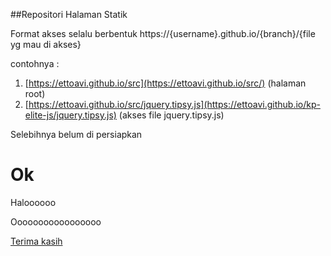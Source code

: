 ##Repositori Halaman Statik

Format akses selalu berbentuk https://{username}.github.io/{branch}/{file yg mau di akses}

contohnya : <br/> 
1. [https://ettoavi.github.io/src](https://ettoavi.github.io/src/) (halaman root) <br/>
2. [https://ettoavi.github.io/src/jquery.tipsy.js](https://ettoavi.github.io/kp-elite-js/jquery.tipsy.js) (akses file jquery.tipsy.js)
 

Selebihnya belum di persiapkan

Ok
================

Haloooooo

Ooooooooooooooooo

[Terima kasih](http://ettoavi.github.io/isrc/)

